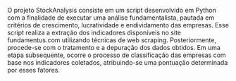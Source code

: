 O projeto StockAnalysis consiste em um script desenvolvido em Python com a finalidade de executar uma análise fundamentalista, pautada em critérios de crescimento, lucratividade e endividamento das empresas. Esse script realiza a extração dos indicadores disponíveis no site fundamentus.com utilizando técnicas de web scraping. Posteriormente, procede-se com o tratamento e a depuração dos dados obtidos. Em uma etapa subsequente, ocorre o processo de classificação das empresas com base nos indicadores coletados, atribuindo-se uma pontuação determinada por esses fatores.
